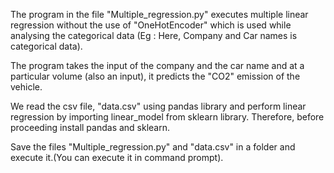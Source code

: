 The program in the file "Multiple_regression.py" executes multiple linear regression without the use of "OneHotEncoder" which is used while
analysing the categorical data (Eg : Here, Company and Car names is categorical data).

The program takes the input of the company and the car name and at a particular volume (also an input), it predicts the "CO2" emission of the vehicle.

We read the csv file, "data.csv" using pandas library and perform linear regression by importing linear_model from sklearn library.
Therefore, before proceeding install pandas and sklearn.

Save the files "Multiple_regression.py" and "data.csv" in a folder and execute it.(You can execute it in command prompt).
